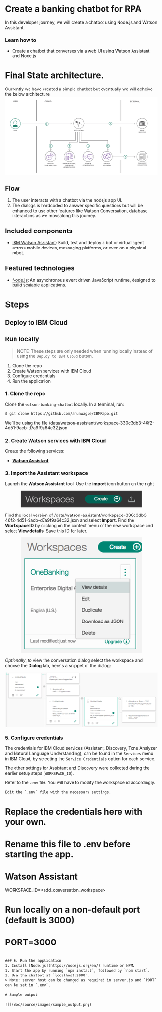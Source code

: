 # Create a banking chatbot for RPA
In this developer journey, we will create a chatbot using Node.js and Watson Assistant. 

### Learn how to
* Create a chatbot that converses via a web UI using Watson Assistant and Node.js

# Final State architecture. 
Currently we have created a simple chatbot but eventually we will acheive the below architecture
![](doc/source/images/architecture.png)

## Flow
1. The user interacts with a chatbot via the nodejs app UI.
2. The dialogs is hardcoded to answer specific questions but will be enhanced to use other features like Watson Conversation, database interactons as we movealong this journey.

## Included components

* [IBM Watson Assistant](https://www.ibm.com/watson/developercloud/conversation.html): Build, test and deploy a bot or virtual agent across mobile devices, messaging platforms, or even on a physical robot.

## Featured technologies
* [Node.js](https://nodejs.org/): An asynchronous event driven JavaScript runtime, designed to build scalable applications.

# Steps

## Deploy to IBM Cloud

## Run locally
> NOTE: These steps are only needed when running locally instead of using the ``Deploy to IBM Cloud`` button.

1. Clone the repo
2. Create Watson services with IBM Cloud
3. Configure credentials
4. Run the application

### 1. Clone the repo

Clone the `watson-banking-chatbot` locally. In a terminal, run:

```
$ git clone https://github.com/arunwagle/IBMRepo.git
```

We’ll be using the file /data/watson-assistant/workspace-330c3db3-46f2-4d51-9acb-d7a9f9a64c32.json 

### 2. Create Watson services with IBM Cloud

Create the following services:

* [**Watson Assistant**](https://console.ng.bluemix.net/catalog/services/conversation)

### 3. Import the Assistant workspace

Launch the **Watson Assistant** tool. Use the **import** icon button on the right

<p align="center">
  <img width="400" height="55" src="doc/source/images/import_conversation_workspace.png">
</p>

Find the local version of /data/watson-assistant/workspace-330c3db3-46f2-4d51-9acb-d7a9f9a64c32.json and select
**Import**. Find the **Workspace ID** by clicking on the context menu of the new
workspace and select **View details**. Save this ID for later.

<p align="center">
  <img width="400" src="doc/source/images/WCSViewdetails.png">
</p>

*Optionally*, to view the conversation dialog select the workspace and choose the
**Dialog** tab, here's a snippet of the dialog:

![](doc/source/images/dialog.png)


### 5. Configure credentials

The credentials for IBM Cloud services (Assistant, Discovery, Tone Analyzer and
Natural Language Understanding), can be found in the ``Services`` menu in IBM Cloud,
by selecting the ``Service Credentials`` option for each service.

The other settings for Assistant and Discovery were collected during the
earlier setup steps (``WORKSPACE_ID``).

Refer to the `.env` file. You will have to modify the workspace id accordingly.
```
Edit the `.env` file with the necessary settings.

```
# Replace the credentials here with your own.
# Rename this file to .env before starting the app.

# Watson Assistant
WORKSPACE_ID=<add_conversation_workspace>


# Run locally on a non-default port (default is 3000)
# PORT=3000

```

### 6. Run the application
1. Install [Node.js](https://nodejs.org/en/) runtime or NPM.
1. Start the app by running `npm install`, followed by `npm start`.
1. Use the chatbot at `localhost:3000`.
> Note: server host can be changed as required in server.js and `PORT` can be set in `.env`.

# Sample output

![](doc/source/images/sample_output.png)



